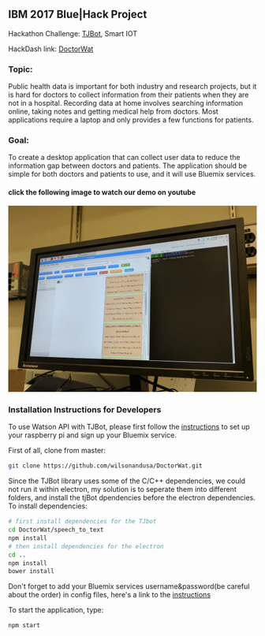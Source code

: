 ## IBM 2017 Blue|Hack Project
 Hackathon Challenge: [TJBot](https://ibmtjbot.github.io), Smart IOT

HackDash link: [DoctorWat](https://hackdash.org/projects/597152357a30a4526a1fea12)
### Topic:
Public health data is important for both industry and research projects, but it is hard for doctors to collect information from their patients when they are not in a hospital. Recording data at home involves searching information online, taking notes and getting medical help from doctors. Most applications require a laptop and only provides a few functions for patients.

### Goal:
 To create a desktop application that can collect user data to reduce the information gap between doctors and patients. The application should be simple for both doctors and patients to use, and it will use Bluemix services.

#### click the following image to watch our demo on youtube
[![IMAGE ALT TEXT HERE](./doctorwat.jpg)](https://www.youtube.com/watch?v=8t4sXKKVstY&t=25s)
### Installation Instructions for Developers
To use Watson API with TJBot, please first follow the [instructions](http://www.instructables.com/id/Use-Your-Voice-to-Control-a-Light-With-Watson/) to set up your raspberry pi and sign up your Bluemix service.

First of all, clone from master:
```bash
git clone https://github.com/wilsonandusa/DoctorWat.git
```
Since the TJBot library uses some of the C/C++ dependencies, we could not run it within electron, my solution is to seperate them into different folders, and install the tjBot dpendencies before the electron dependencies.  
To install dependencies:
```bash
# first install dependencies for the TJbot
cd DoctorWat/speech_to_text
npm install
# then install dependencies for the electron
cd ..
npm install
bower install
```
Don't forget to add your Bluemix services username&password(be careful about the order) in config files, here's a link to the [instructions](https://github.com/wilsonandusa/DoctorWat/tree/master/speech_to_text)


To start the application, type:
```bash
npm start
```
